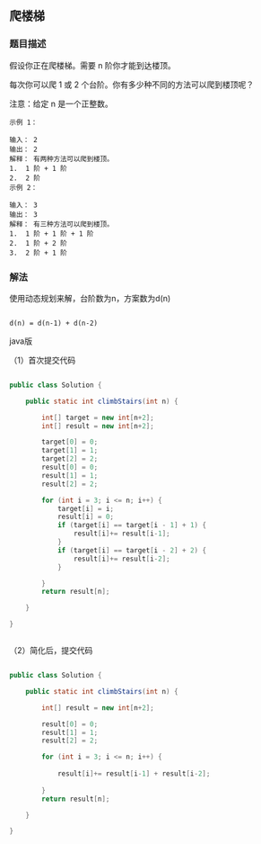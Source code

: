 ## 爬楼梯
### 题目描述

假设你正在爬楼梯。需要 n 阶你才能到达楼顶。

每次你可以爬 1 或 2 个台阶。你有多少种不同的方法可以爬到楼顶呢？

注意：给定 n 是一个正整数。

```
示例 1：

输入： 2
输出： 2
解释： 有两种方法可以爬到楼顶。
1.  1 阶 + 1 阶
2.  2 阶
示例 2：

输入： 3
输出： 3
解释： 有三种方法可以爬到楼顶。
1.  1 阶 + 1 阶 + 1 阶
2.  1 阶 + 2 阶
3.  2 阶 + 1 阶
```

### 解法

使用动态规划来解，台阶数为n，方案数为d(n)

```

d(n) = d(n-1) + d(n-2)

```
java版

（1）首次提交代码

```java

public class Solution {

    public static int climbStairs(int n) {

        int[] target = new int[n+2];
        int[] result = new int[n+2];

        target[0] = 0;
        target[1] = 1;
        target[2] = 2;
        result[0] = 0;
        result[1] = 1;
        result[2] = 2;

        for (int i = 3; i <= n; i++) {
            target[i] = i;
            result[i] = 0;
            if (target[i] == target[i - 1] + 1) {
                result[i]+= result[i-1];
            }
            if (target[i] == target[i - 2] + 2) {
                result[i]+= result[i-2];
            }

        }
        return result[n];

    }

}



```
（2）简化后，提交代码

```java

public class Solution {

    public static int climbStairs(int n) {

        int[] result = new int[n+2];

        result[0] = 0;
        result[1] = 1;
        result[2] = 2;

        for (int i = 3; i <= n; i++) {
      
            result[i]+= result[i-1] + result[i-2];
            
        }
        return result[n];

    }

}


```




